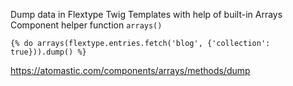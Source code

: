 Dump data in Flextype Twig Templates with help of built-in Arrays Component helper function `arrays()`

```twig
{% do arrays(flextype.entries.fetch('blog', {'collection': true})).dump() %}
```

https://atomastic.com/components/arrays/methods/dump
